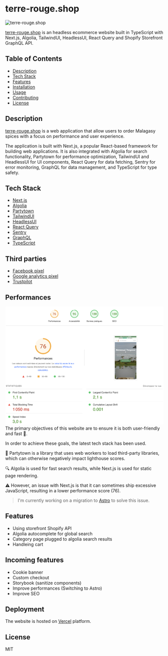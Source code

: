 # terre-rouge.shop

![terre-rouge.shop](doc/screen.png)

[terre-rouge.shop](https://terre-rouge.shop) is an headless ecommerce website built in TypeScript with Next.js, Algolia, TailwindUI, HeadlessUI, React Query and Shopify Storefront GraphQL API.

## Table of Contents

- [Description](#description)
- [Tech Stack](#tech-stack)
- [Features](#features)
- [Installation](#installation)
- [Usage](#usage)
- [Contributing](#contributing)
- [License](#license)

## Description

[terre-rouge.shop](https://terre-rouge.shop) is a web application that allow users to order Malagasy spices with a focus on performance and user experience.

The application is built with Next.js, a popular React-based framework for building web applications. It is also integrated with Algolia for search functionality, Partytown for performance optimization, TailwindUI and HeadlessUI for UI components, React Query for data fetching, Sentry for error monitoring, GraphQL for data management, and TypeScript for type safety.

## Tech Stack

- [Next.js](https://nextjs.org/)
- [Algolia](https://www.algolia.com/)
- [Partytown](https://github.com/BuilderIO/partytown)
- [TailwindUI](https://tailwindui.com/)
- [HeadlessUI](https://headlessui.dev/)
- [React Query](https://react-query.tanstack.com/)
- [Sentry](https://sentry.io/)
- [GraphQL](https://graphql.org/)
- [TypeScript](https://www.typescriptlang.org/)

## Third parties

- [Facebook pixel](https://www.facebook.com/business/tools/meta-pixel)
- [Google analytics pixel](https://developers.google.com/analytics/devguides/collection/ga4?hl=fr)
- [Trustpilot](https://fr.trustpilot.com/review/terre-rouge.shop?utm_medium=trustbox&utm_source=MicroReviewCount)

## Performances

![lighthouse](doc/lighthouse.png)
The primary objectives of this website are to ensure it is both user-friendly and fast 🚀.

In order to achieve these goals, the latest tech stack has been used.

🎉 Partytown is a library that uses web workers to load third-party libraries, which can otherwise negatively impact lighthouse scores.

🔍 Algolia is used for fast search results, while Next.js is used for static page rendering.

⚠️ However, an issue with Next.js is that it can sometimes ship excessive JavaScript, resulting in a lower performance score (76).

> I'm currently working on a migration to [Astro](https://astro.build/) to solve this issue.

## Features

- Using storefront Shopify API
- Algolia autocomplete for global search
- Category page plugged to algolia search results
- Handleing cart

## Incoming features

- Cookie banner
- Custom checkout
- Storybook (sanitize components)
- Improve performances (Switching to Astro)
- Improve SEO

## Deployment

The website is hosted on [Vercel](https://vercel.com/) platform.

## License

MIT

